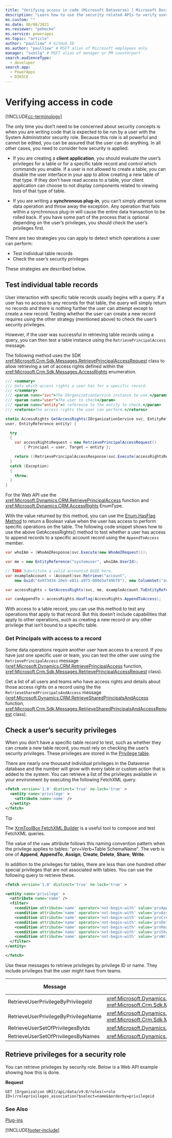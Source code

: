 ```yaml
---
title: "Verifying access in code (Microsoft Dataverse) | Microsoft Docs" # Intent and product brand in a unique string of 43-59 chars including spaces
description: "Learn how to use the security related APIs to verify user access to a record." # 115-145 characters including spaces. This abstract displays in the search result.
ms.custom: ""
ms.date: 06/08/2021
ms.reviewer: "pehecke"
ms.service: powerapps
ms.topic: "article"
author: "paulliew" # GitHub ID
ms.author: "paulliew" # MSFT alias of Microsoft employees only
manager: "sunilg" # MSFT alias of manager or PM counterpart
search.audienceType: 
  - developer
search.app: 
  - PowerApps
  - D365CE
---
```


# Verifying access in code

[!INCLUDE[cc-terminology](includes/cc-terminology.md)]

The only time you don’t need to be concerned about security concepts is when you
are writing code that is expected to be run by a user with the System
Administrator security role. Because this role is all powerful and cannot be
edited, you can be assured that the user can do anything. In all other cases,
you need to consider how security is applied.

- If you are creating a **client application**, you should evaluate the user’s
    privileges for a table or for a specific table record and control which
    commands you enable. If a user is not allowed to create a table, you can
    disable the user interface in your app to allow creating a new table of that type. If they don’t have read access to a table, your client application can choose to not
    display components related to viewing lists of that type of table.

- If you are writing a **synchronous plug-in**, you can’t simply attempt some
    data operation and throw away the exception. Any operation that fails within a
    synchronous plug-in will cause the entire data transaction to be rolled back. If
    you have some part of the process that is optional depending on the user’s
    privileges, you should check the user’s privileges first.

There are two strategies you can apply to detect which operations a user can
perform:

- Test individual table records
- Check the user’s security privileges

These strategies are described below.

## Test individual table records

User interaction with specific table records usually begins with a query. If a
user has no access to any records for that table, the query will simply return
no records and there is nothing further the user can attempt except to create a
new record. Testing whether the user can create a new record requires using the
other strategy (mentioned above) to check the user’s security privileges.

However, if the user was successful in retrieving table records using a query, you
can then test a table instance using the `RetrievePrincipalAccess` message.

The following method uses the SDK <xref:Microsoft.Crm.Sdk.Messages.RetrievePrincipalAccessRequest> class to allow retrieving a set of access rights defined within the <xref:Microsoft.Crm.Sdk.Messages.AccessRights> enumeration.

```csharp
/// <summary>
/// Gets which access rights a user has for a specific record.
/// </summary>
/// <param name="svc">The IOrganizationService instance to use.</param>
/// <param name="user">The user to check</param>
/// <param name="entity">A reference to the entity to check.</param>
/// <returns>The access rights the user can perform.</returns>

static AccessRights GetAccessRights(IOrganizationService svc, EntityReference
user, EntityReference entity) {

  try
  {
    var accessRightsRequest = new RetrievePrincipalAccessRequest() 
        { Principal = user, Target = entity };

    return ((RetrievePrincipalAccessResponse)svc.Execute(accessRightsRequest)).AccessRights;
  }
  catch (Exception)
  {
    throw;
  }
}
```

For the Web API use the <xref:Microsoft.Dynamics.CRM.RetrievePrincipalAccess> function and <xref:Microsoft.Dynamics.CRM.AccessRights> EnumType.

With the value returned by this method, you can use the [Enum.HasFlag Method](/dotnet/api/system.enum.hasflag#System_Enum_HasFlag_System_Enum_)
to return a Boolean value when the user has access to perform specific
operations on the table. The following code snippet shows how to use the above
GetAccessRights() method to test whether a user has access to append records
to a specific account record using the `AppendToAccess` member.

```C#
var whoIAm = (WhoAmIResponse)svc.Execute(new WhoAmIRequest());

var me = new EntityReference("systemuser", whoIAm.UserId);

// TODO Substitute a valid accountid GUID here.
var exampleAccount = (Account)svc.Retrieve("account",
    new Guid("4e9f3434-20e5-e811-a975-000d3af49bf8"), new ColumnSet("accountid"));

var accessRights = GetAccessRights(svc, me, exampleAccount.ToEntityReference());

var canAppendTo = accessRights.HasFlag(AccessRights.AppendToAccess);
```

With access to a table record, you can use this method to test any
operations that apply to that record. But this doesn’t include capabilities that
apply to other operations, such as creating a new record or any other privilege
that isn’t bound to a specific table.

### Get Principals with access to a record

Some data operations require another user have access to a record. If you have
just one specific user or team, you can test the other user using the `RetrievePrincipalAccess` message (<xref:Microsoft.Dynamics.CRM.RetrievePrincipalAccess> function, <xref:Microsoft.Crm.Sdk.Messages.RetrievePrincipalAccessRequest> class).

Get a list of all users and teams who have access rights and details about
those access rights on a record using the the `RetrieveSharedPrincipalsAndAccess` message (<xref:Microsoft.Dynamics.CRM.RetrieveSharedPrincipalsAndAccess> function, <xref:Microsoft.Crm.Sdk.Messages.RetrieveSharedPrincipalsAndAccessRequest> class).

## Check a user’s security privileges

When you don’t have a specific table record to test, such as whether they can
create a new table record, you must rely on checking the user’s security
privileges. These privileges are stored in the [Privilege table](reference/entities/privilege.md).

There are nearly one thousand individual privileges in the Dataverse database and the
number will grow with every table or custom action that is added to the system.
You can retrieve a list of the privileges available in your environment by executing the
following FetchXML query.

```XML
<fetch version='1.0' distinct='true' no-lock='true' >
  <entity name='privilege' >
    <attribute name='name' />
  </entity>
</fetch>
```

> [!TIP]
> The [XrmToolBox FetchXML Builder](https://www.xrmtoolbox.com/plugins/Cinteros.Xrm.FetchXmlBuilder/) is a useful tool to compose and test FetchXML queries.

The value of the `name` attribute follows this naming convention pattern when the
privilege applies to tables: "prv+Verb+Table SchemaName". The verb is one of **Append**, **AppendTo**, **Assign**, **Create**, **Delete**,
**Share**, **Write**.

In addition to the privileges for tables, there are less than one hundred other
special privileges that are not associated with tables. You can use the
following query to retrieve these.

```XML
<fetch version='1.0' distinct='true' no-lock='true' >

<entity name='privilege' >
  <attribute name='name' />
  <filter>
    <condition attribute='name' operator='not-begin-with' value='prvAppend' />
    <condition attribute='name' operator='not-begin-with' value='prvAssign' />
    <condition attribute='name' operator='not-begin-with' value='prvCreate' />
    <condition attribute='name' operator='not-begin-with' value='prvDelete' />
    <condition attribute='name' operator='not-begin-with' value='prvRead' />
    <condition attribute='name' operator='not-begin-with' value='prvShare' />
    <condition attribute='name' operator='not-begin-with' value='prvWrite' />
  </filter>
</entity>

</fetch>
```

Use these messages to retrieve privileges by privilege ID or name. They include privileges that the user might have from teams.

| Message | Web API function,<br/> SDK API class |
| --- | --- |
| RetrieveUserPrivilegeByPrivilegeId | <xref:Microsoft.Dynamics.CRM.RetrieveUserPrivilegeByPrivilegeId>,<br/> <xref:Microsoft.Crm.Sdk.Messages.RetrieveUserPrivilegeByPrivilegeIdRequest> |
| RetrieveUserPrivilegeByPrivilegeName | <xref:Microsoft.Dynamics.CRM.RetrieveUserPrivilegeByPrivilegeName>,<br/> <xref:Microsoft.Crm.Sdk.Messages.RetrieveUserPrivilegeByPrivilegeNameRequest> |
| RetrieveUserSetOfPrivilegesByIds | <xref:Microsoft.Dynamics.CRM.RetrieveUserSetOfPrivilegesByIds><!--,<br/> <xref:Microsoft.Crm.Sdk.Messages.RetrieveUserSetOfPrivilegesByIdsRequest>--> |
| RetrieveUserSetOfPrivilegesByNames | <xref:Microsoft.Dynamics.CRM.RetrieveUserSetOfPrivilegesByNames><!--,<br/> <xref:Microsoft.Crm.Sdk.Messages.RetrieveUserSetOfPrivilegesByNamesRequest>--> |


## Retrieve privileges for a security role

You can retrieve privileges by security role. Below is a Web API example showing how this is done.

**Request**

```http
GET [Organization URI]/api/data/v9.0/roles(<role ID>)/roleprivileges_association?$select=name&$orderby=privilegeid 
```

### See Also

[Plug-ins](plug-ins.md)

[!INCLUDE[footer-include](../../includes/footer-banner.md)]